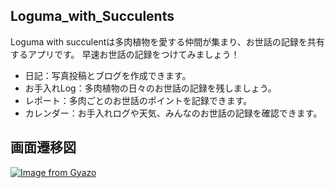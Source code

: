 ## Loguma_with_Succulents

Loguma with succulentは多肉植物を愛する仲間が集まり、お世話の記録を共有するアプリです。
早速お世話の記録をつけてみましょう！

 - 日記：写真投稿とブログを作成できます。
 - お手入れLog：多肉植物の日々のお世話の記録を残しましょう。
 - レポート：多肉ごとのお世話のポイントを記録できます。
 - カレンダー：お手入れログや天気、みんなのお世話の記録を確認できます。


## 画面遷移図
[![Image from Gyazo](https://i.gyazo.com/79b513ff2ba892e3ab28450a1afc068e.jpg)](https://gyazo.com/79b513ff2ba892e3ab28450a1afc068e)

